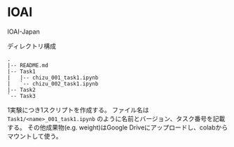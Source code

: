 # IOAI

IOAI-Japan

ディレクトリ構成

```shell
.
|-- README.md
|-- Task1
|   |-- chizu_001_task1.ipynb
|   `-- chizu_002_task1.ipynb
|-- Task2
`-- Task3
```

1実験につき1スクリプトを作成する。
ファイル名は `Task1/<name>_001_task1.ipynb` のように名前とバージョン、タスク番号を記載する。
その他成果物(e.g. weight)はGoogle Driveにアップロードし、colabからマウントして使う。
